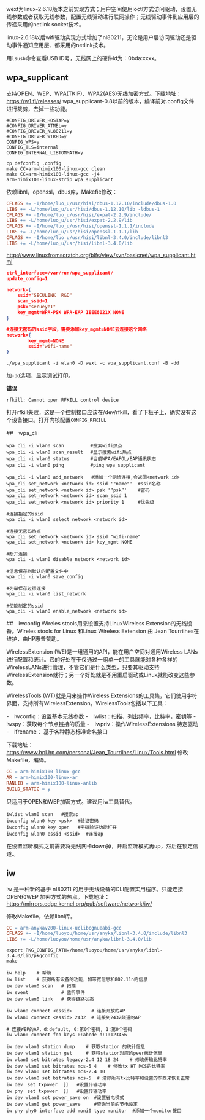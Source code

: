 

wext为linux-2.6.18版本之前实现方式；用户空间使用ioctl方式访问驱动，设置无线参数或者获取无线参数，配置无线驱动进行联网操作；无线驱动事件到应用层的传递采用的netlink socket技术。

linux-2.6.18以后wifi驱动实现方式增加了nl80211，无论是用户层访问驱动还是驱动事件通知应用层、都采用的netlink技术。

用`lsusb`命令查看USB ID号，无线网上的硬件id为：0bda:xxxx。

## wpa_supplicant
支持OPEN、WEP、WPA(TKIP)、WPA2(AES)无线加密方式。下载地址：https://w1.fi/releases/
wpa_supplicant-0.8以前的版本，编译前对.config文件进行裁剪，去掉一些功能。

```
#CONFIG_DRIVER_HOSTAP=y
#CONFIG_DRIVER_ATMEL=y
#CONFIG_DRIVER_NL80211=y
#CONFIG_DRIVER_WIRED=y
CONFIG_WPS=y
CONFIG_TLS=internal
CONFIG_INTERNAL_LIBTOMMATH=y
```

```shell
cp defconfig .config
make CC=arm-himix100-linux-gcc clean
make CC=arm-himix100-linux-gcc -j4
arm-himix100-linux-strip wpa_supplicant
```
依赖libnl，openssl，dbus库，Makefie修改：
```makefile
CFLAGS += -I/home/luo_u/usr/hisi/dbus-1.12.10/include/dbus-1.0
LIBS += -L/home/luo_u/usr/hisi/dbus-1.12.10/lib -ldbus-1
CFLAGS += -I/home/luo_u/usr/hisi/expat-2.2.9/include/
LIBS += -L/home/luo_u/usr/hisi/expat-2.2.9/lib 
CFLAGS += -I/home/luo_u/usr/hisi/openssl-1.1.1/include
LIBS += -L/home/luo_u/usr/hisi/openssl-1.1.1/lib 
CFLAGS += -I/home/luo_u/usr/hisi/libnl-3.4.0/include/libnl3
LIBS += -L/home/luo_u/usr/hisi/libnl-3.4.0/lib 
```

http://www.linuxfromscratch.org/blfs/view/svn/basicnet/wpa_supplicant.html

```json
ctrl_interface=/var/run/wpa_supplicant/
update_config=1

network={
	ssid="SECULINK  R&D"
	scan_ssid=1
	psk="secueye1"
	key_mgmt=WPA-PSK WPA-EAP IEEE8021X NONE
}

#连接无密码的ssid字段，需要添加key_mgmt=NONE去连接这个网络
network={
        key_mgmt=NONE
        ssid="wifi-name"
}
```
```shell
./wpa_supplicant -i wlan0 -D wext -c wpa_supplicant.conf -B -dd
```
加`-dd`选项，显示调试打印。


**错误**
```
rfkill: Cannot open RFKILL control device
```
打开rfkill失败，这是一个控制接口应该在/dev/rfkill，看了下板子上，确实没有这个设备接口。打开内核配置`CONFIG_RFKILL`



##　wpa_cli
```shell
wpa_cli -i wlan0 scan 　       #搜索wifi热点
wpa_cli -i wlan0 scan_result 　#显示搜索wifi热点
wpa_cli -i wlan0 status      　#当前WPA/EAPOL/EAP通讯状态
wpa_cli -i wlan0 ping        　#ping wpa_supplicant

wpa_cli -i wlan0 add_network   #添加一个网络连接,会返回<network id>
wpa_cli set_network <network id> ssid '"name"'  #ssid名称
wpa_cli set_network <network id> psk '“psk”'    #密码
wpa_cli set_network <network id> scan_ssid 1
wpa_cli set_network <network id> priority 1     #优先级

#连接指定的ssid
wpa_cli -i wlan0 select_network <network id>   

#连接无密码热点
wpa_cli set_network <network id> ssid "wifi-name"
wpa_cli set_network <network id> key_mgmt NONE
       
#断开连接
wpa_cli -i wlan0 disable_network <network id>   

#信息保存到默认的配置文件中
wpa_cli -i wlan0 save_config 

#列举保存过得连接
wpa_cli -i wlan0 list_network     

#使能制定的ssid
wpa_cli -i wlan0 enable_network <network id>   
```



##　iwconfig
Wireles stools用来设置支持LinuxWireless Extension的无线设备。Wireles stools for Linux 和Linux Wireless Extension 由 Jean Tourrilhes在维护，由HP惠普赞助。

WirelessExtension (WE)是一组通用的API，能在用户空间对通用Wireless LANs进行配置和统计。它的好处在于仅通过一组单一的工具就能对各种各样的WirelessLANs进行管理，不管它们是什么类型，只要其驱动支持WirelessExtension就行；另一个好处就是不用重启驱动或Linux就能改变这些参数。

WirelessTools (WT)就是用来操作Wireless Extensions的工具集，它们使用字符界面，支持所有WirelessExtension。WirelessTools包括以下工具：

-　iwconfig：设置基本无线参数
-　iwlist：扫描、列出频率，比特率，密钥等
-　iwspy：获取每个节点链接的质量
-　iwpriv：操作WirelessExtensions 特定驱动
-　ifrename： 基于各种静态标准命名接口

下载地址：https://www.hpl.hp.com/personal/Jean_Tourrilhes/Linux/Tools.html
修改Makefile，编译。

```makefile
CC = arm-himix100-linux-gcc
AR = arm-himix100-linux-ar
RANLIB = arm-himix100-linux-anlib
BUILD_STATIC = y
```

只适用于OPEN和WEP加密方式。建议用iw工具替代。

```shell
iwlist wlan0 scan   #搜索ap
iwconfig wlan0 key <psk>  #验证密码
iwconfig wlan0 key open   #密码验证功能打开
iwconfig wlan0 essid <ssid>  #连接ap
```
在设置监听模式之前需要将无线网卡down掉，开启监听模式再up，然后在锁定信道.。



## iw
iw 是一种新的基于 nl80211 的用于无线设备的CLI配置实用程序。只能连接 OPEN和WEP 加密方式的热点。下载地址：https://mirrors.edge.kernel.org/pub/software/network/iw/

修改Makefile，依赖libnl库。

```makefile
CC = arm-anykav200-linux-uclibcgnueabi-gcc
CFLAGS += -I/home/luoyou/home/usr/anyka/libnl-3.4.0/include/libnl3
LIBS += -L/home/luoyou/home/usr/anyka/libnl-3.4.0/lib
```

```shell
export PKG_CONFIG_PATH=/home/luoyou/home/usr/anyka/libnl-3.4.0/lib/pkgconfig
make
```

```shell
iw help    # 帮助
iw list    # 获得所有设备的功能，如带宽信息和802.11n的信息
iw dev wlan0 scan   # 扫描
iw event            # 监听事件 
iw dev wlan0 link   # 获得链路状态 

iw wlan0 connect <essid>       # 连接开放的AP
iw wlan0 connect <essid> 2432  # 连接到2432频道的AP 

# 连接WEP的AP，d:default, 0:第0个密码, 1:第0个密码
iw wlan0 connect foo keys 0:abcde d:1:123456    

iw dev wlan1 station dump    # 获取station 的统计信息
iw dev wlan1 station get     # 获得station对应的peer统计信息
iw wlan0 set bitrates legacy-2.4 12 18 24    # 修改传输比特率 
iw dev wlan0 set bitrates mcs-5 4    # 修改tx HT MCS的比特率 
iw dev wlan0 set bitrates mcs-2.4 10  
iw dev wlan0 set bitrates mcs-5  # 清除所有tx比特率和设置的东西来恢复正常
iw dev　set txpower  []   #设置传输功率
iw phy　set txpower  []   #设置传输功率
iw dev wlan0 set power_save on  #设置省电模式
iw dev wlan0 get power_save     #查询当前的节电设定
iw phy phy0 interface add moni0 type monitor  #添加一个monitor接口
```